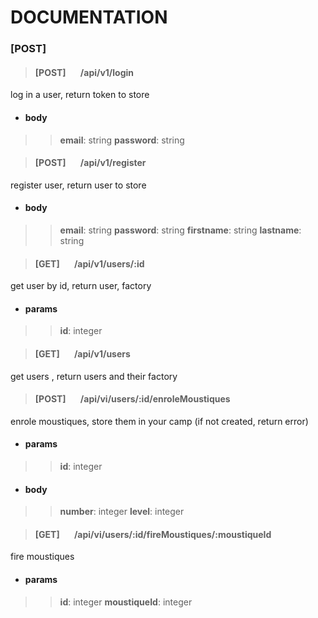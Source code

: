 # DOCUMENTATION

### __[POST]__
> #### [POST] &nbsp;&nbsp;&nbsp;&nbsp;&nbsp;&nbsp;/api/v1/login
log in a user, return token to store
+ #### body
>> __email__: string
>> __password__: string

> #### [POST] &nbsp;&nbsp;&nbsp;&nbsp;&nbsp;&nbsp;/api/v1/register
register user, return user to store
+ #### body
>> __email__: string
>> __password__: string
>> __firstname__: string
>> __lastname__: string

> #### [GET] &nbsp;&nbsp;&nbsp;&nbsp;&nbsp;&nbsp;/api/v1/users/:id
get user by id, return user, factory
+ #### params
>> __id__: integer


> #### [GET] &nbsp;&nbsp;&nbsp;&nbsp;&nbsp;&nbsp;/api/v1/users
get users , return users and their factory


> #### [POST] &nbsp;&nbsp;&nbsp;&nbsp;&nbsp;&nbsp;/api/vi/users/:id/enroleMoustiques
enrole moustiques, store them in your camp (if not created, return error)
+ #### params
>> __id__: integer
+ #### body
>> __number__: integer
>> __level__: integer


> #### [GET] &nbsp;&nbsp;&nbsp;&nbsp;&nbsp;&nbsp;/api/vi/users/:id/fireMoustiques/:moustiqueId
fire moustiques
+ #### params
>> __id__: integer
>> __moustiqueId__: integer


<!--

###### a l'inscription : le chef des moustiques a :

>  - lvl 1
>  - une banque de sang
>  - gagne du sang toutes les minutes

>  - __une caserne:__
> > - recruter_moustique (possible que si assez de sang pour les payer, et assez de place dans les camps)
> > - les moustiques ont un %age de chance de mourrir

###### il doit construire:


>  - __un camp:__
> >- need to be build
> >- stock les moustiques
> >- lvl 1

>  - __redbullHouse:__
> >- need to be build
> >- lvl1
> >-5L redbull
> >- achat avec du sang
> >- incremente avec les jours (on s'en sert pour lancer des attaques)

=> le chef des moustiques envoie des moustiques chercher du sang.
=> si au moment du payement les moustiques ne peuvent pas etre payes: ils demissionnent!
-->
